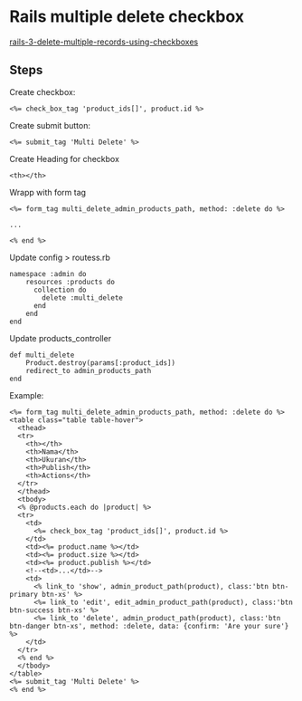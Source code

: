 # Rails multiple delete checkbox

[rails-3-delete-multiple-records-using-checkboxes](http://stackoverflow.com/questions/12711178/rails-3-delete-multiple-records-using-checkboxes)

## Steps

Create checkbox:

	<%= check_box_tag 'product_ids[]', product.id %>

Create submit button:

	<%= submit_tag 'Multi Delete' %>

Create Heading for checkbox	

	<th></th>

Wrapp with form tag

	<%= form_tag multi_delete_admin_products_path, method: :delete do %>

	...

	<% end %>

Update config > routess.rb

	namespace :admin do
	    resources :products do
	      collection do
	        delete :multi_delete
	      end
	    end
	end

Update products_controller

	def multi_delete
	    Product.destroy(params[:product_ids])
	    redirect_to admin_products_path
	end

Example:

	<%= form_tag multi_delete_admin_products_path, method: :delete do %>
	<table class="table table-hover">
	  <thead>
	  <tr>
	    <th></th>
	    <th>Nama</th>
	    <th>Ukuran</th>
	    <th>Publish</th>
	    <th>Actions</th>
	  </tr>
	  </thead>
	  <tbody>
	  <% @products.each do |product| %>
	  <tr>
	    <td>
	      <%= check_box_tag 'product_ids[]', product.id %>
	    </td>
	    <td><%= product.name %></td>
	    <td><%= product.size %></td>
	    <td><%= product.publish %></td>
	    <!--<td>...</td>-->
	    <td>
	      <% link_to 'show', admin_product_path(product), class:'btn btn-primary btn-xs' %>
	      <%= link_to 'edit', edit_admin_product_path(product), class:'btn btn-success btn-xs' %>
	      <%= link_to 'delete', admin_product_path(product), class:'btn btn-danger btn-xs', method: :delete, data: {confirm: 'Are your sure'}  %>
	    </td>
	  </tr>
	  <% end %>
	  </tbody>
	</table>
	<%= submit_tag 'Multi Delete' %>
	<% end %>	
